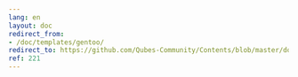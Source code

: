 ```yaml
---
lang: en
layout: doc
redirect_from:
- /doc/templates/gentoo/
redirect_to: https://github.com/Qubes-Community/Contents/blob/master/docs/os/gentoo.md
ref: 221
---
```


